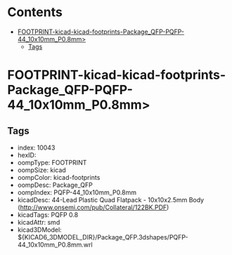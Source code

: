 



Contents
========

* [FOOTPRINT-kicad-kicad-footprints-Package_QFP-PQFP-44_10x10mm_P0.8mm>](#footprint-kicad-kicad-footprints-package_qfp-pqfp-44_10x10mm_p08mm)
	* [Tags](#tags)

# FOOTPRINT-kicad-kicad-footprints-Package_QFP-PQFP-44_10x10mm_P0.8mm>

## Tags

- index: 10043
- hexID: 
- oompType: FOOTPRINT
- oompSize: kicad
- oompColor: kicad-footprints
- oompDesc: Package_QFP
- oompIndex: PQFP-44_10x10mm_P0.8mm
- kicadDesc: 44-Lead Plastic Quad Flatpack - 10x10x2.5mm Body (http://www.onsemi.com/pub/Collateral/122BK.PDF)
- kicadTags: PQFP 0.8
- kicadAttr: smd
- kicad3DModel: ${KICAD6_3DMODEL_DIR}/Package_QFP.3dshapes/PQFP-44_10x10mm_P0.8mm.wrl
